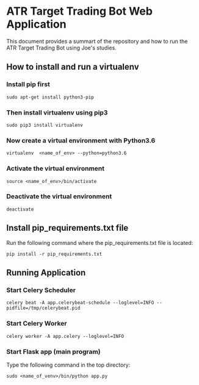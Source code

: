 # ATR Target Trading Bot Web Application

This document provides a summart of the repository and how to run the ATR Target Trading Bot using Joe's studies.

## How to install and run a virtualenv

### Install pip first

`sudo apt-get install python3-pip`

### Then install virtualenv using pip3

`sudo pip3 install virtualenv`

### Now create a virtual environment with Python3.6

`virtualenv  <name_of_env> --python=python3.6`

### Activate the virtual environment

`source <name_of_env>/bin/activate`

### Deactivate the virtual environment

`deactivate`

## Install pip_requirements.txt file

Run the following command where the pip_requirements.txt file is located:

`pip install -r pip_requirements.txt`

## Running Application

### Start Celery Scheduler

`celery beat -A app.celerybeat-schedule --loglevel=INFO --pidfile=/tmp/celerybeat.pid`

### Start Celery Worker

`celery worker -A app.celery --loglevel=INFO`

### Start Flask app (main program)

Type the following command in the top directory:

`sudo <name_of_venv>/bin/python app.py`
